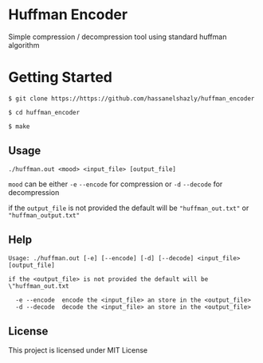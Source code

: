 # Huffman Encoder

Simple compression / decompression tool using standard huffman algorithm

# Getting Started
```
$ git clone https://https://github.com/hassanelshazly/huffman_encoder

$ cd huffman_encoder

$ make
```

## Usage
```
./huffman.out <mood> <input_file> [output_file]
```

`mood` can be either `-e` `--encode` for compression or `-d` `--decode` for decompression

if the `output_file` is not provided the default will be `"huffman_out.txt"` or `"huffman_output.txt"`

## Help
```
Usage: ./huffman.out [-e] [--encode] [-d] [--decode] <input_file> [output_file]

if the <output_file> is not provided the default will be \"huffman_out.txt

  -e --encode  encode the <input_file> an store in the <output_file>
  -d --decode  decode the <input_file> an store in the <output_file>
```

## License

This project is licensed under MIT License
